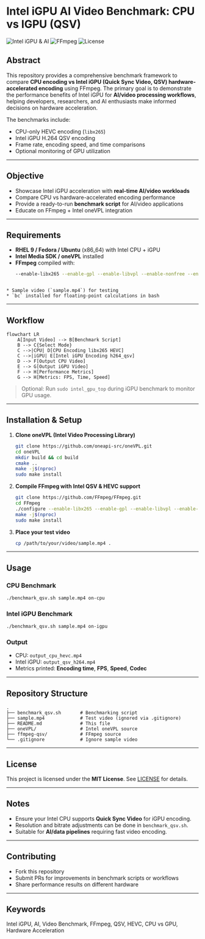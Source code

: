 
# Intel iGPU AI Video Benchmark: CPU vs IGPU (QSV)

![Intel iGPU & AI](https://img.shields.io/badge/Intel-iGPU%20AI-blue) ![FFmpeg](https://img.shields.io/badge/FFmpeg-Benchmark-orange) ![License](https://img.shields.io/badge/License-MIT-green)

## Abstract
This repository provides a comprehensive benchmark framework to compare **CPU encoding vs Intel iGPU (Quick Sync Video, QSV) hardware-accelerated encoding** using FFmpeg. The primary goal is to demonstrate the performance benefits of Intel iGPU for **AI/video processing workflows**, helping developers, researchers, and AI enthusiasts make informed decisions on hardware acceleration.

The benchmarks include:
- CPU-only HEVC encoding (`libx265`)
- Intel iGPU H.264 QSV encoding
- Frame rate, encoding speed, and time comparisons
- Optional monitoring of GPU utilization

---

## Objective
- Showcase Intel iGPU acceleration with **real-time AI/video workloads**
- Compare CPU vs hardware-accelerated encoding performance
- Provide a ready-to-run **benchmark script** for AI/video applications
- Educate on FFmpeg + Intel oneVPL integration

---

## Requirements
- **RHEL 9 / Fedora / Ubuntu** (x86_64) with Intel CPU + iGPU  
- **Intel Media SDK / oneVPL** installed  
- **FFmpeg** compiled with:
  ```bash
  --enable-libx265 --enable-gpl --enable-libvpl --enable-nonfree --enable-libmfx
```

* Sample video (`sample.mp4`) for testing
* `bc` installed for floating-point calculations in bash
```
---

## Workflow

```mermaid
flowchart LR
    A[Input Video] --> B[Benchmark Script]
    B --> C{Select Mode}
    C -->|CPU| D[CPU Encoding libx265 HEVC]
    C -->|iGPU| E[Intel iGPU Encoding h264_qsv]
    D --> F[Output CPU Video]
    E --> G[Output iGPU Video]
    F --> H[Performance Metrics]
    G --> H[Metrics: FPS, Time, Speed]

```

> Optional: Run `sudo intel_gpu_top` during iGPU benchmark to monitor GPU usage.

---

## Installation & Setup

1. **Clone oneVPL (Intel Video Processing Library)**

   ```bash
   git clone https://github.com/oneapi-src/oneVPL.git
   cd oneVPL
   mkdir build && cd build
   cmake ..
   make -j$(nproc)
   sudo make install
   ```

2. **Compile FFmpeg with Intel QSV & HEVC support**

   ```bash
   git clone https://github.com/FFmpeg/FFmpeg.git
   cd FFmpeg
   ./configure --enable-libx265 --enable-gpl --enable-libvpl --enable-nonfree --enable-libmfx
   make -j$(nproc)
   sudo make install
   ```

3. **Place your test video**

   ```bash
   cp /path/to/your/video/sample.mp4 .
   ```

---

## Usage

### CPU Benchmark

```bash
./benchmark_qsv.sh sample.mp4 on-cpu
```

### Intel iGPU Benchmark

```bash
./benchmark_qsv.sh sample.mp4 on-igpu
```

### Output

* CPU: `output_cpu_hevc.mp4`
* Intel iGPU: `output_qsv_h264.mp4`
* Metrics printed: **Encoding time**, **FPS**, **Speed**, **Codec**

---

## Repository Structure

```
.
├── benchmark_qsv.sh       # Benchmarking script
├── sample.mp4             # Test video (ignored via .gitignore)
├── README.md              # This file
├── oneVPL/                # Intel oneVPL source
├── ffmpeg-qsv/            # FFmpeg source
└── .gitignore             # Ignore sample video
```

---

## License

This project is licensed under the **MIT License**.
See [LICENSE](LICENSE) for details.

---

## Notes

* Ensure your Intel CPU supports **Quick Sync Video** for iGPU encoding.
* Resolution and bitrate adjustments can be done in `benchmark_qsv.sh`.
* Suitable for **AI/data pipelines** requiring fast video encoding.

---

## Contributing

* Fork this repository
* Submit PRs for improvements in benchmark scripts or workflows
* Share performance results on different hardware

---

## Keywords

Intel iGPU, AI, Video Benchmark, FFmpeg, QSV, HEVC, CPU vs GPU, Hardware Acceleration

